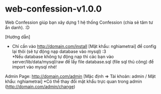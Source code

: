 # web-confession-v1.0.0
Web Confession giúp bạn xây dựng 1 hệ thống Confession (chia sẻ tâm tư ẩn danh). :D

[Hướng dẫn]
- Chỉ cần vào http://domain.com/install [Mật khẩu: nghiametrai] để config lại thôi (sẽ tự động nạp database vào mysql) :3<br />
*Nếu database không tự động nạp thì các bạn vào server/lib/data/mysql/raw để lấy file database.sql (file sql thủ công) để import vào mysql nhé!

Admin Page: http://domain.com/admin [Mặc định => Tài khoản: admin / Mật khẩu: nghiametrai]
*Có thể thay đổi mật khẩu trực quan trong admin (http://domain.com/admin/change)
